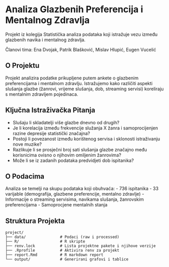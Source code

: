 # Analiza Glazbenih Preferencija i Mentalnog Zdravlja

Projekt iz kolegija Statistička analiza podataka koji istražuje vezu između glazbenih navika i mentalnog zdravlja.

Članovi tima: Ena Dvojak, Patrik Blašković, Mislav Hlupić, Eugen Vucelić

## O Projektu

Projekt analizira podatke prikupljene putem ankete o glazbenim preferencijama i mentalnom zdravlju. Istražujemo kako različiti aspekti slušanja glazbe (žanrovi, vrijeme slušanja, dob, streaming servisi) koreliraju s mentalnim zdravljem pojedinaca.

## Ključna Istraživačka Pitanja

-   Slušaju li skladatelji više glazbe dnevno od drugih?
-   Je li korelacija između frekvencije služanja X žanra i samoprocijenjen razine depresije statistički značajna?
-   Postoji li povezanost između korištenog servisa i sklonosti istraživanju nove muzike?
-   Razlikuje li se prosječni broj sati slušanja glazbe značajno među korisnicima ovisno o njihovim omiljenim žanrovima?
-   Može li se iz zadanih podataka predvidjeti dob ispitanika?

## O Podacima

Analiza se temelji na skupu podataka koji obuhvaća: - 736 ispitanika - 33 varijable (demografija, glazbene preferencije, mentalno zdravlje) - Informacije o streaming servisima, navikama slušanja, žanrovskim preferencijama - Samoprocjene mentalnih stanja

## Struktura Projekta

``` text
project/
├── data/               # Podaci (raw i processed)
├── R/                  # R skripte
├── renv.lock           # Lista projektne pakete i njihove verzije
├── .Rprofile           # Aktivira renv za projekt 
├── report.Rmd          # R markdown report
└── output/             # Generirani grafovi i tablice
```
